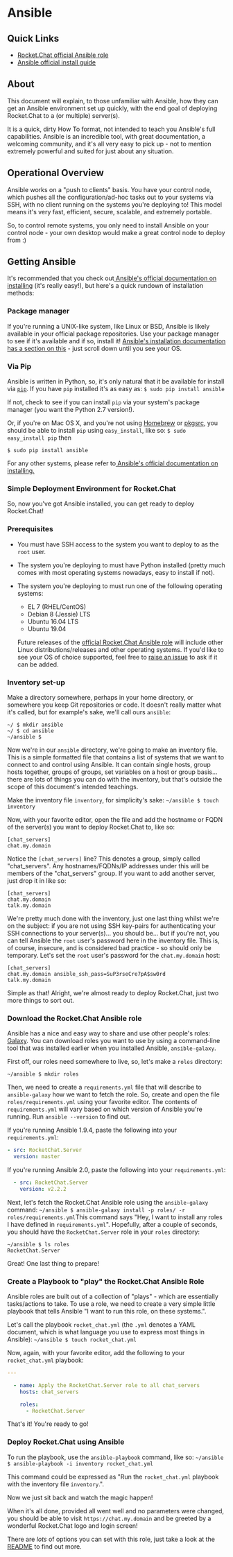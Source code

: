 # Ansible

## Quick Links

* [Rocket.Chat official Ansible role](https://galaxy.ansible.com/RocketChat/Server/#readme)
* [Ansible official install guide](https://docs.ansible.com/ansible/latest/installation\_guide/index.html)

## About

This document will explain, to those unfamiliar with Ansible, how they can get an Ansible environment set up quickly, with the end goal of deploying Rocket.Chat to a (or multiple) server(s).

It is a quick, dirty How To format, not intended to teach you Ansible's full capabilities. Ansible is an incredible tool, with great documentation, a welcoming community, and it's all very easy to pick up - not to mention extremely powerful and suited for just about any situation.

## Operational Overview

Ansible works on a "push to clients" basis. You have your control node, which pushes all the configuration/ad-hoc tasks out to your systems via SSH, with no client running on the systems you're deploying to! This model means it's very fast, efficient, secure, scalable, and extremely portable.

So, to control remote systems, you only need to install Ansible on your control node - your own desktop would make a great control node to deploy from :)

## Getting Ansible

It's recommended that you check out[ Ansible's official documentation on installing](https://docs.ansible.com/ansible/latest/installation\_guide/index.html) (it's really easy!), but here's a quick rundown of installation methods:

### Package manager

If you're running a UNIX-like system, like Linux or BSD, Ansible is likely available in your official package repositories. Use your package manager to see if it's available and if so, install it! [Ansible's installation documentation has a section on this](https://docs.ansible.com/ansible/latest/installation\_guide/index.html) - just scroll down until you see your OS.

### Via Pip

Ansible is written in Python, so, it's only natural that it be available for install via [`pip`](https://pypi.python.org/pypi). If you have `pip` installed it's as easy as: `$ sudo pip install ansible`

If not, check to see if you can install `pip` via your system's package manager (you want the Python 2.7 version!).

Or, if you're on Mac OS X, and you're not using [Homebrew](http://brew.sh) or [pkgsrc](https://github.com/cmacrae/saveosx), you should be able to install `pip` using `easy_install`, like so: `$ sudo easy_install pip` then

```
$ sudo pip install ansible
```

For any other systems, please refer to[ Ansible's official documentation on installing.](https://docs.ansible.com/ansible/latest/installation\_guide/index.html)

### Simple Deployment Environment for Rocket.Chat

So, now you've got Ansible installed, you can get ready to deploy Rocket.Chat!

### Prerequisites

* You must have SSH access to the system you want to deploy to as the `root` user.
* The system you're deploying to must have Python installed (pretty much comes with most operating systems nowadays, easy to install if not).
*   The system you're deploying to must run one of the following operating systems:

    * EL 7 (RHEL/CentOS)
    * Debian 8 (Jessie) LTS
    * Ubuntu 16.04 LTS
    * Ubuntu 19.04

    Future releases of the [official Rocket.Chat Ansible role](https://galaxy.ansible.com/RocketChat/Server/#readme) will include other Linux distributions/releases and other operating systems. If you'd like to see your OS of choice supported, feel free to [raise an issue](https://github.com/RocketChat/Rocket.Chat.Ansible/issues) to ask if it can be added.

### Inventory set-up

Make a directory somewhere, perhaps in your home directory, or somewhere you keep Git repositories or code. It doesn't really matter what it's called, but for example's sake, we'll call ours `ansible`:

```
~/ $ mkdir ansible
~/ $ cd ansible
~/ansible $
```

Now we're in our `ansible` directory, we're going to make an inventory file. This is a simple formatted file that contains a list of systems that we want to connect to and control using Ansible. It can contain single hosts, group hosts together, groups of groups, set variables on a host or group basis... there are lots of things you can do with the inventory, but that's outside the scope of this document's intended teachings.

Make the inventory file `inventory`, for simplicity's sake: `~/ansible $ touch inventory`

Now, with your favorite editor, open the file and add the hostname or FQDN of the server(s) you want to deploy Rocket.Chat to, like so:

```
[chat_servers]
chat.my.domain
```

Notice the `[chat_servers]` line? This denotes a group, simply called "chat\_servers". Any hostnames/FQDNs/IP addresses under this will be members of the "chat\_servers" group. If you want to add another server, just drop it in like so:

```
[chat_servers]
chat.my.domain
talk.my.domain
```

We're pretty much done with the inventory, just one last thing whilst we're on the subject: if you are not using SSH key-pairs for authenticating your SSH connections to your server(s)... you should be... but if you're not, you can tell Ansible the `root` user's password here in the inventory file. This is, of course, insecure, and is considered bad practice - so should only be temporary. Let's set the `root` user's password for the `chat.my.domain` host:

```
[chat_servers]
chat.my.domain ansible_ssh_pass=SuP3rseCre7pA$sw0rd
talk.my.domain
```

Simple as that! Alright, we're almost ready to deploy Rocket.Chat, just two more things to sort out.

### Download the Rocket.Chat Ansible role

Ansible has a nice and easy way to share and use other people's roles: [Galaxy](http://galaxy.ansible.com). You can download roles you want to use by using a command-line tool that was installed earlier when you installed Ansible, `ansible-galaxy`.

First off, our roles need somewhere to live, so, let's make a `roles` directory:

```
~/ansible $ mkdir roles
```

Then, we need to create a `requirements.yml` file that will describe to `ansible-galaxy` how we want to fetch the role. So, create and open the file `roles/requirements.yml` using your favorite editor. The contents of `requirements.yml` will vary based on which version of Ansible you're running. Run `ansible --version` to find out.

If you're running Ansible 1.9.4, paste the following into your `requirements.yml`:

```yaml
- src: RocketChat.Server
  version: master
```

If you're running Ansible 2.0, paste the following into your `requirements.yml`:

```yaml
  - src: RocketChat.Server
    version: v2.2.2
```

Next, let's fetch the Rocket.Chat Ansible role using the `ansible-galaxy` command: `~/ansible $ ansible-galaxy install -p roles/ -r roles/requirements.yml`This command says "Hey, I want to install any roles I have defined in `requirements.yml`". Hopefully, after a couple of seconds, you should have the `RocketChat.Server` role in your `roles` directory:

```
~/ansible $ ls roles
RocketChat.Server
```

Great! One last thing to prepare!

### Create a Playbook to "play" the Rocket.Chat Ansible Role

Ansible roles are built out of a collection of "plays" - which are essentially tasks/actions to take. To use a role, we need to create a very simple little playbook that tells Ansible "I want to run this role, on these systems.".

Let's call the playbook `rocket_chat.yml` (the `.yml` denotes a YAML document, which is what language you use to express most things in Ansible): `~/ansible $ touch rocket_chat.yml`

Now, again, with your favorite editor, add the following to your `rocket_chat.yml` playbook:

```yaml
---

  - name: Apply the RocketChat.Server role to all chat_servers
    hosts: chat_servers

    roles:
      - RocketChat.Server
```

That's it! You're ready to go!

### Deploy Rocket.Chat using Ansible

To run the playbook, use the `ansible-playbook` command, like so: `~/ansible $ ansible-playbook -i inventory rocket_chat.yml`

This command could be expressed as "Run the `rocket_chat.yml` playbook with the inventory file `inventory`.".

Now we just sit back and watch the magic happen!

When it's all done, provided all went well and no parameters were changed, you should be able to visit `https://chat.my.domain` and be greeted by a wonderful Rocket.Chat logo and login screen!

There are _lots_ of options you can set with this role, just take a look at the [README](https://github.com/RocketChat/Rocket.Chat.Ansible/blob/master/README.md) to find out more.
